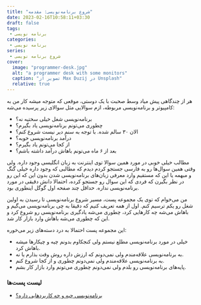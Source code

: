 ```yaml
---
title: "شروع برنامه‌نویسی: مقدمه"
date: 2023-02-16T10:58:11+03:30
draft: false
tags: 
 - برنامه نویسی
categories:
 - برنامه نویسی
series:
 - شروع برنامه نویسی
cover:
  image: "programmer-desk.jpg"
  alt: "a programmer desk with some monitors"
  caption: "تصویر از Max Duzij در Unsplash"
  relative: true
---
```

هر از چندگاهی پیش میاد وسط صحبت با یک دوستی، موقعی که متوجه میشه کار من به کامپیوتر و برنامه‌نویسی مربوطه، ازم سوالایی مثل سوالای زیر پرسیده می‌شه:
* برنامه‌نویسی شغل خیلی سختیه نه؟
* چطوری می‌تونم برنامه‌نویسی یاد بگیرم؟
* الان ۳۰ سالم شده. با توجه به سنم دیر نیست شروع کنم؟
* درآمد برنامه‌نویسی خوبه؟
* از کجا می‌تونم یاد بگیرم؟
* بعد از ۶ ماه می‌تونم باهاش درآمد داشته باشم؟

مطالب خیلی خوبی در مورد همین سوالا توی اینترنت به زبان انگلیسی وجود داره. ولی وقتی همین سوال‌ها رو به فارسی جستجو کردم دیدم که مطالبی که وجود داره خیلی گنگ و مبهمه یا این که مستقیم وارد معرفی زبان‌های برنامه‌نویسی شدن بدون این که این رو در نظر بگیرن که فردی که این سوال رو جستجو کرده، احتمالا دانش دقیقی در مورد برنامه‌نویسی نداره. حداقل چند صفحه اول گوگل اینطوری بود.

من می‌خوام که توی یک مجموعه پست، مسیر شروع برنامه‌نویسی تا رسیدن به اولین شغل رو یکم ترسیم کنم. اول از همه تعریف کنیم که دقیقا به چی برنامه‌نویسی می‌گیم و باهاش می‌شه چه کارهایی کرد، چطوری می‌شه یادگیری برنامه‌نویسی رو شروع کرد و این که چطوری می‌شه باهاش وارد بازار کار شد.

این مجموعه پست احتمالا به درد دسته‌های زیر می‌خوره:
* خیلی در مورد برنامه‌نویسی مطلع نیستم ولی کنجکاوم بدونم چیه و چیکارها میشه باهاش کرد.
* به برنامه‌نویسی علاقه‌مندم ولی نمی‌دونم که ارزش داره روش وقت بذارم یا نه.
* به برنامه‌نویسی علاقه‌مندم ولی نمی‌دونم چطوری و از کجا شروع کنم.
* پایه‌های برنامه‌نویسی رو بلدم ولی نمی‌دونم چطوری می‌تونم وارد بازار کار بشم.

### لیست پست‌ها
* [برنامه‌نویسی چیه و چه کاربردهایی داره؟](/fa/blog/شروع-برنامه-نویسی/تعریف-و-کاربردها/)
